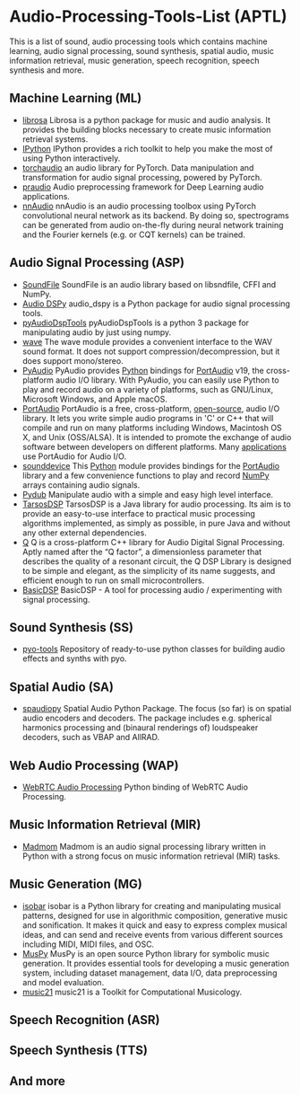 # Audio-Processing-Tools-List (APTL)

This is a list of sound, audio processing tools which contains machine learning, audio signal processing, sound synthesis, spatial audio, music information retrieval, music generation, speech recognition, speech synthesis and more.

## Machine Learning (ML)

* [librosa](https://librosa.org/doc/latest/index.html)  Librosa is a python package for music and audio analysis. It provides the building blocks necessary to create music information retrieval systems.
* [IPython](https://ipython.readthedocs.io/en/stable/index.html)  IPython provides a rich toolkit to help you make the most of using Python interactively.
* [torchaudio](https://github.com/pytorch/audio)  an audio library for PyTorch. Data manipulation and transformation for audio signal processing, powered by PyTorch.
* [praudio](https://github.com/musikalkemist/praudio)  Audio preprocessing framework for Deep Learning audio applications.
* [nnAudio](https://github.com/KinWaiCheuk/nnAudio)  nnAudio is an audio processing toolbox using PyTorch convolutional neural network as its backend. By doing so, spectrograms can be generated from audio on-the-fly during neural network training and the Fourier kernels (e.g. or CQT kernels) can be trained.

## Audio Signal Processing (ASP)

* [SoundFile](https://pysoundfile.readthedocs.io/en/latest/)  SoundFile is an audio library based on libsndfile, CFFI and NumPy.
* [Audio DSPy](https://github.com/jatinchowdhury18/audio_dspy)  audio_dspy is a Python package for audio signal processing tools.
* [pyAudioDspTools](https://pyaudiodsptools.readthedocs.io/en/latest/#)  pyAudioDspTools is a python 3 package for manipulating audio by just using numpy.
* [wave](https://docs.python.org/3/library/wave.html)  The wave module provides a convenient interface to the WAV sound format. It does not support compression/decompression, but it does support mono/stereo.
* [PyAudio](https://people.csail.mit.edu/hubert/pyaudio/)  PyAudio provides [Python](http://www.python.org/) bindings for [PortAudio](http://www.portaudio.com/) v19, the cross-platform audio I/O library. With PyAudio, you can easily use Python to play and record audio on a variety of platforms, such as GNU/Linux, Microsoft Windows, and Apple macOS.
* [PortAudio](http://www.portaudio.com/)  PortAudio is a free, cross-platform, [open-source](http://www.portaudio.com/license.html), audio I/O library.  It lets you write simple audio programs in 'C' or C++ that will compile and run on many platforms including Windows, Macintosh OS X, and Unix (OSS/ALSA). It is intended to promote the exchange of audio software between developers on different platforms. Many [applications](http://www.portaudio.com/apps.html) use PortAudio for Audio I/O.
* [sounddevice](https://pypi.org/project/sounddevice/)  This [Python](https://www.python.org/) module provides bindings for the [PortAudio](http://www.portaudio.com/) library and a few convenience functions to play and record [NumPy](https://numpy.org/) arrays containing audio signals.
* [Pydub](https://github.com/jiaaro/pydub)  Manipulate audio with a simple and easy high level interface.
* [TarsosDSP](https://github.com/JorenSix/TarsosDSP)  TarsosDSP is a Java library for audio processing. Its aim is to provide an easy-to-use interface to practical music processing algorithms implemented, as simply as possible, in pure Java and without any other external dependencies.
* [Q](https://cycfi.github.io/q/)  Q is a cross-platform C++ library for Audio Digital Signal Processing. Aptly named after the “Q factor”, a dimensionless parameter that describes the quality of a resonant circuit, the Q DSP Library is designed to be simple and elegant, as the simplicity of its name suggests, and efficient enough to run on small microcontrollers.
* [BasicDSP](https://github.com/trcwm/BasicDSP)  BasicDSP - A tool for processing audio / experimenting with signal processing.

## Sound Synthesis (SS)

* [pyo-tools](https://github.com/belangeo/pyo-tools)  Repository of ready-to-use python classes for building audio effects and synths with pyo.

## Spatial Audio (SA)

* [spaudiopy](https://spaudiopy.readthedocs.io/en/latest/index.html)  Spatial Audio Python Package. The focus (so far) is on spatial audio encoders and decoders. The package includes e.g. spherical harmonics processing and (binaural renderings of) loudspeaker decoders, such as VBAP and AllRAD.

## Web Audio Processing (WAP)

* [WebRTC Audio Processing](https://github.com/xiongyihui/python-webrtc-audio-processing)  Python binding of WebRTC Audio Processing.

## Music Information Retrieval (MIR)

* [Madmom](https://madmom.readthedocs.io/en/latest/index.html)  Madmom is an audio signal processing library written in Python with a strong focus on music information retrieval (MIR) tasks.

## Music Generation (MG)

* [isobar](https://github.com/ideoforms/isobar)  isobar is a Python library for creating and manipulating musical patterns, designed for use in algorithmic composition, generative music and sonification. It makes it quick and easy to express complex musical ideas, and can send and receive events from various different sources including MIDI, MIDI files, and OSC.
* [MusPy](https://salu133445.github.io/muspy/)  MusPy is an open source Python library for symbolic music generation. It provides essential tools for developing a music generation system, including dataset management, data I/O, data preprocessing and model evaluation.
* [music21](https://web.mit.edu/music21/)  music21 is a Toolkit for Computational Musicology.

## Speech Recognition (ASR)

## Speech Synthesis (TTS)

## And more
